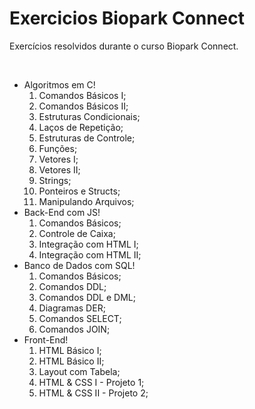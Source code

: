 <h1>Exercicios Biopark Connect</h1>
<p>Exercícios resolvidos durante o curso Biopark Connect.</p>
<br>
<ul>
  <li>Algoritmos em C!
  <ol type="1">
    <li>Comandos Básicos I; </li>
    <li>Comandos Básicos II; </li>
    <li>Estruturas Condicionais; </li>
    <li>Laços de Repetição; </li>
    <li>Estruturas de Controle; </li>
    <li>Funções; </li>
    <li>Vetores I; </li>
    <li>Vetores II; </li>
    <li>Strings; </li>
    <li>Ponteiros e Structs; </li>
    <li>Manipulando Arquivos; </li>
  </ol></li>
  <li>Back-End com JS!
  <ol type="1">
    <li>Comandos Básicos; </li>
    <li>Controle de Caixa; </li>
    <li>Integração com HTML I; </li>
    <li>Integração com HTML II; </li>
  </ol></li>
  <li>Banco de Dados com SQL!
  <ol type="1">
    <li>Comandos Básicos; </li>
    <li>Comandos DDL; </li>
    <li>Comandos DDL e DML; </li>
    <li>Diagramas DER; </li>
    <li>Comandos SELECT; </li>
    <li>Comandos JOIN; </li>
  </ol></li>
  <li>Front-End!
  <ol type="1">
    <li>HTML Básico I; </li>
    <li>HTML Básico II; </li>
    <li>Layout com Tabela; </li>
    <li>HTML & CSS I - Projeto 1; </li>
    <li>HTML & CSS II - Projeto 2; </li>
  </ol></li>
</ul>


